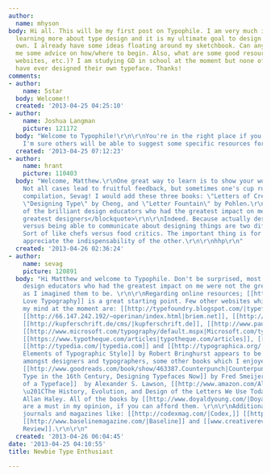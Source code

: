 ```yaml
---
author:
  name: mhyson
body: Hi all. This will be my first post on Typophile. I am very much interested in
  learning more about type design and it is my ultimate goal to design a few of my
  own. I already have some ideas floating around my sketchbook. Can anybody offer
  me some advice on how/where to begin. Also, what are some good resources (books,
  websites, etc.)? I am studying GD in school at the moment but none of my professors
  have ever designed their own typeface. Thanks!
comments:
- author:
    name: 5star
  body: Welcome!!
  created: '2013-04-25 04:25:10'
- author:
    name: Joshua Langman
    picture: 121172
  body: "Welcome to Typophile!\r\n\r\nYou're in the right place if you want to learn.
    I'm sure others will be able to suggest some specific resources for you."
  created: '2013-04-25 07:12:23'
- author:
    name: hrant
    picture: 110403
  body: "Welcome, Matthew.\r\nOne great way to learn is to show your work on Typophile.
    Not all cases lead to fruitful feedback, but sometimes one's cup runneth over!\r\nhttp://typophile.com/node/83333\r\n\r\nGreat
    compilation, Sevag! I would add these three books: \"Letters of Credit\" by Tracy,
    \"Designing Type\" by Cheng, and \"Letter Fountain\" by Pohlen.\r\n\r\n<blockquote>most
    of the brilliant design educators who had the greatest impact on me were not the
    greatest designers</blockquote>\r\n\r\nIndeed. Because actually designing things
    versus being able to communicate about designing things are two different talents/skills.
    Sort of like chefs versus food critics. The important thing is for each side to
    appreciate the indispensability of the other.\r\n\r\nhhp\r\n"
  created: '2013-04-26 02:36:24'
- author:
    name: sevag
    picture: 120891
  body: "Hi Matthew and welcome to Typophile. Don't be surprised, most of the brilliant
    design educators who had the greatest impact on me were not the greatest designers
    as I imagined them to be. \r\n\r\nRegarding online resources; [[http://ilovetypography.com/|I
    Love Typography]] is a great starting point. Few other websites which I have in
    my mind at the moment are: [[http://typefoundry.blogspot.com/|typefoundry.blogspot.com]],
    [[http://66.147.242.192/~operinan/index.html|briem.net]], [[http://www.100types.com/|100types.com]],
    [[http://kupferschrift.de/cms/|kupferschrift.de]], [[http://www.paulshawletterdesign.com/|paulshawletterdesign.com]],
    [[http://www.microsoft.com/typography/default.mspx|Microsoft.com/typography]],
    [[https://www.typotheque.com/articles|typotheque.com/articles]], [[http://fontfeed.com/|fontfeed.com]],
    [[http://typedia.com/|typedia.com]] and [[http://typographica.org/|typographica.org]].\r\n\r\n[[http://typographica.org/typography-books/the-elements-of-typographic-style-4th-edition/|The
    Elements of Typographic Style]] by Robert Bringhurst appears to be a popular read
    amongst designers and typographers, some other books which I enjoyed reading were:
    [[http://www.goodreads.com/book/show/463387.Counterpunch|Counterpunch: Making
    Type in the 16th Century, Designing Typefaces Now]] by Fred Smeijers, [[http://www.amazon.com/Anatomy-Typeface-Alexander-S-Lawson/dp/0879233338/ref=pd_sim_b_1|Anatomy
    of a Typeface]]  by Alexander S. Lawson, [[http://www.amazon.com/Alphabet-History-Evolution-Design-Letters/dp/0823001709/ref=sr_1_4?s=books&ie=UTF8&qid=1366871880&sr=1-4&keywords=allan+haley|Alphabet:
    \u201CThe History, Evolution, and Design of the Letters We Use Today\u201D]] by
    Allan Haley. All of the books by [[http://www.doyaldyoung.com/|Doyald Young]]
    are a must in my opinion, if you can afford them. \r\n\r\nAdditionally, see also
    journals and magazines like: [[http://codexmag.com/|Codex,]] [[http://www.eyemagazine.com/|Eye]],
    [[http://www.baselinemagazine.com/|Baseline]] and [[www.creativereview.co.uk|Creative
    Review]].\r\n\r\n"
  created: '2013-04-26 06:04:45'
date: '2013-04-25 04:10:55'
title: Newbie Type Enthusiast

---
```

